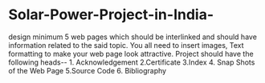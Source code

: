 # Solar-Power-Project-in-India-
design minimum 5 web pages which should be interlinked and should have  information related to the said topic. You all need to insert images, Text formatting to make your  web page look attractive. Project should have the following heads-- 1. Acknowledgement  2.Certificate 3.Index 4. Snap Shots of the Web Page  5.Source Code 6. Bibliography
